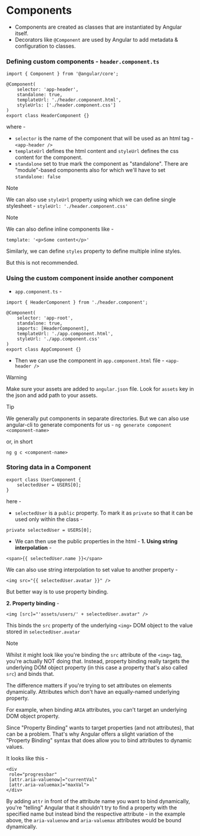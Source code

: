 # Components
- Components are created as classes that are instantiated by Angular itself.
- Decorators like `@Component` are used by Angular to add metadata & configuration to classes.

### Defining custom components - `header.component.ts`
```
import { Component } from '@angular/core';

@Component(
    selector: 'app-header',
    standalone: true,
    templateUrl: './header.component.html',
    styleUrls: ['./header.component.css']
)
export class HeaderComponent {}
```

where -
- `selector` is the name of the component that will be used as an html tag - `<app-header />`
- `templateUrl` defines the html content and `styleUrl` defines the css content for the component.
- `standalone` set to true mark the component as "standalone". There are "module"-based components also for which we'll have to set `standalone: false`

> [!NOTE]
> We can also use `styleUrl` property using which we can define single stylesheet -
> `styleUrl: './header.component.css'`

> [!NOTE]
> We can also define inline components like -
> ```
> template: '<p>Some content</p>'
> ```
> Similarly, we can define `styles` property to define multiple inline styles.
>
> But this is not recommended.

### Using the custom component inside another component
- `app.component.ts` -
```
import { HeaderComponent } from './header.component';

@Component(
    selector: 'app-root',
    standalone: true,
    imports: [HeaderComponent],
    templateUrl: './app.component.html',
    styleUrl: './app.component.css'
)
export class AppComponent {}
```
- Then we can use the component in `app.component.html` file - `<app-header />`

> [!WARNING]
> Make sure your assets are added to `angular.json` file.
> Look for `assets` key in the json and add path to your assets.

> [!TIP]
> We generally put components in separate directories. But we can also use angular-cli to generate components for us -
> `ng generate component <component-name>`
>
> or, in short
>
> `ng g c <component-name>`

### Storing data in a Component
```
export class UserComponent {
    selectedUser = USERS[0];
}
```
here -
- `selectedUser` is a `public` property. To mark it as `private` so that it can be used only within the class -
```
private selectedUser = USERS[0];
```
- We can then use the public properties in the html -
__1. Using string interpolation__ -
```
<span>{{ selectedUser.name }}</span>
```
We can also use string interpolation to set value to another property -
```
<img src="{{ selectedUser.avatar }}" />
```
But better way is to use property binding.

__2. Property binding__ -
```
<img [src]="'assets/users/' + selectedUser.avatar" />
```
This binds the `src` property of the underlying `<img>` DOM object to the value stored in `selectedUser.avatar`

> [!NOTE]
> Whilst it might look like you're binding the `src` attribute of the `<img>` tag, you're actually NOT doing that. Instead, property binding really targets the underlying DOM object property (in this case a property that's also called `src`) and binds that.
>
> The difference matters if you're trying to set attributes on elements dynamically. Attributes which don't have an equally-named underlying property.
>
> For example, when binding `ARIA` attributes, you can't target an underlying DOM object property.
>
> Since "Property Binding" wants to target properties (and not attributes), that can be a problem. That's why Angular offers a slight variation of the "Property Binding" syntax that does allow you to bind attributes to dynamic values.
>
> It looks like this - 
> ```
> <div 
>  role="progressbar" 
>  [attr.aria-valuenow]="currentVal" 
>  [attr.aria-valuemax]="maxVal">
> </div>
> ```
>
> By adding `attr` in front of the attribute name you want to bind dynamically, you're "telling" Angular that it shouldn't try to find a property with the specified name but instead bind the respective attribute - in the example above, the `aria-valuenow` and `aria-valuemax` attributes would be bound dynamically.
